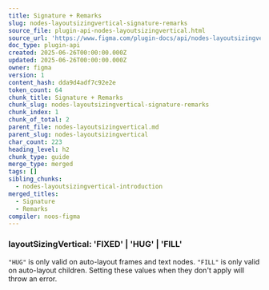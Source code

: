 ```yaml
---
title: Signature + Remarks
slug: nodes-layoutsizingvertical-signature-remarks
source_file: plugin-api-nodes-layoutsizingvertical.html
source_url: 'https://www.figma.com/plugin-docs/api/nodes-layoutsizingvertical/'
doc_type: plugin-api
created: 2025-06-26T00:00:00.000Z
updated: 2025-06-26T00:00:00.000Z
owner: figma
version: 1
content_hash: dda9d4adf7c92e2e
token_count: 64
chunk_title: Signature + Remarks
chunk_slug: nodes-layoutsizingvertical-signature-remarks
chunk_index: 1
chunk_of_total: 2
parent_file: nodes-layoutsizingvertical.md
parent_slug: nodes-layoutsizingvertical
char_count: 223
heading_level: h2
chunk_type: guide
merge_type: merged
tags: []
sibling_chunks:
  - nodes-layoutsizingvertical-introduction
merged_titles:
  - Signature
  - Remarks
compiler: noos-figma
---
```


### layoutSizingVertical: 'FIXED' | 'HUG' | 'FILL'

`"HUG"` is only valid on auto-layout frames and text nodes. `"FILL"` is only valid on auto-layout children. Setting these values when they don't apply will throw an error.
